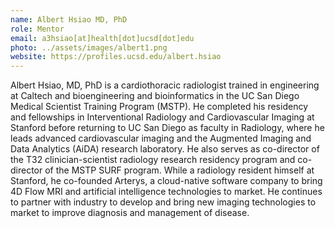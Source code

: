 ```yaml
---
name: Albert Hsiao MD, PhD
role: Mentor
email: a3hsiao[at]health[dot]ucsd[dot]edu
photo: ../assets/images/albert1.png
website: https://profiles.ucsd.edu/albert.hsiao
---
```


Albert Hsiao, MD, PhD is a cardiothoracic radiologist trained in engineering at Caltech and bioengineering and bioinformatics in the UC San Diego Medical Scientist Training Program (MSTP). He completed his residency and fellowships in Interventional Radiology and Cardiovascular Imaging at Stanford before returning to UC San Diego as faculty in Radiology, where he leads advanced cardiovascular imaging and the Augmented Imaging and Data Analytics (AiDA) research laboratory. He also serves as co-director of the T32 clinician-scientist radiology research residency program and co-director of the MSTP SURF program. While a radiology resident himself at Stanford, he co-founded Arterys, a cloud-native software company to bring 4D Flow MRI and artificial intelligence technologies to market. He continues to partner with industry to develop and bring new imaging technologies to market to improve diagnosis and management of disease.
